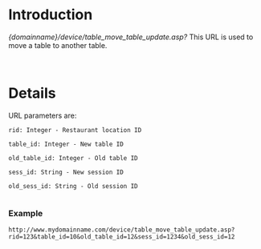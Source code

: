 # Introduction #

_{domainname}/device/table\_move\_table\_update.asp?_
This URL is used to move a table to another table.

<br>

<h1>Details</h1>

URL parameters are:<br>
<pre><code>rid: Integer - Restaurant location ID<br>
table_id: Integer - New table ID<br>
old_table_id: Integer - Old table ID<br>
sess_id: String - New session ID<br>
old_sess_id: String - Old session ID<br>
</code></pre>

<h3>Example</h3>
<pre><code>http://www.mydomainname.com/device/table_move_table_update.asp?rid=123&amp;table_id=10&amp;old_table_id=12&amp;sess_id=1234&amp;old_sess_id=12<br>
</code></pre>